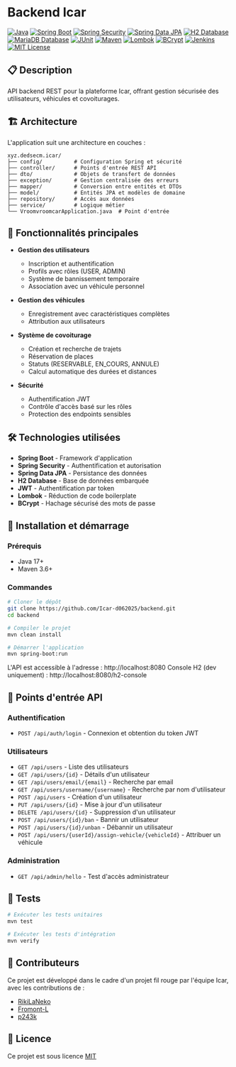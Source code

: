 # Backend Icar

[![Java](https://img.shields.io/badge/Java-21-007396?logo=java&logoColor=white)](https://www.java.com/)
[![Spring Boot](https://img.shields.io/badge/Spring_Boot-3.5-0DB33F?logo=spring-boot&logoColor=white)](https://spring.io/projects/spring-boot)
[![Spring Security](https://img.shields.io/badge/Spring_Security-JWT-6DB33F?logo=spring-security&logoColor=white)](https://spring.io/projects/spring-security)
[![Spring Data JPA](https://img.shields.io/badge/Spring_Data-JPA-6DB33F?logo=spring&logoColor=white)](https://spring.io/projects/spring-data-jpa)
[![H2 Database](https://img.shields.io/badge/H2-Database-0000FF?logo=h2-database&logoColor=white)](https://www.h2database.com/)
[![MariaDB Database](https://img.shields.io/badge/MariaDB-11.6.2-003545?logo=mariadb&logoColor=white)](https://mariadb.org/)
[![JUnit](https://img.shields.io/badge/JUnit-5.9.3-25A162?logo=junit5&logoColor=white)](https://junit.org/junit5/)
[![Maven](https://img.shields.io/badge/Maven-3.8.6-C71A36?logo=apache-maven&logoColor=white)](https://maven.apache.org/)
[![Lombok](https://img.shields.io/badge/Lombok-1.18.24-94F481?logo=lombok&logoColor=white)](https://projectlombok.org/)
[![BCrypt](https://img.shields.io/badge/BCrypt-4.0.0-FF9800?logo=java&logoColor=white)](https://www.mindrot.org/projects/jbcrypt/)
[![Jenkins](https://img.shields.io/badge/Jenkins-2.504.2-D24939?logo=jenkins&logoColor=white)](https://www.jenkins.io/)
[![MIT License](https://img.shields.io/badge/Licence-MIT-red.svg)](licence)

## 📋 Description

API backend REST pour la plateforme Icar, offrant gestion sécurisée des utilisateurs, véhicules et covoiturages.

## 🏗️ Architecture

L'application suit une architecture en couches :

```
xyz.dedsecm.icar/
├── config/          # Configuration Spring et sécurité
├── controller/      # Points d'entrée REST API
├── dto/             # Objets de transfert de données
├── exception/       # Gestion centralisée des erreurs
├── mapper/          # Conversion entre entités et DTOs
├── model/           # Entités JPA et modèles de domaine
├── repository/      # Accès aux données
├── service/         # Logique métier
└── VroomvroomcarApplication.java  # Point d'entrée
```

## 🔑 Fonctionnalités principales

- **Gestion des utilisateurs**
    - Inscription et authentification
    - Profils avec rôles (USER, ADMIN)
    - Système de bannissement temporaire
    - Association avec un véhicule personnel

- **Gestion des véhicules**
    - Enregistrement avec caractéristiques complètes
    - Attribution aux utilisateurs

- **Système de covoiturage**
    - Création et recherche de trajets
    - Réservation de places
    - Statuts (RESERVABLE, EN_COURS, ANNULE)
    - Calcul automatique des durées et distances

- **Sécurité**
    - Authentification JWT
    - Contrôle d'accès basé sur les rôles
    - Protection des endpoints sensibles

## 🛠️ Technologies utilisées

- **Spring Boot** - Framework d'application
- **Spring Security** - Authentification et autorisation
- **Spring Data JPA** - Persistance des données
- **H2 Database** - Base de données embarquée
- **JWT** - Authentification par token
- **Lombok** - Réduction de code boilerplate
- **BCrypt** - Hachage sécurisé des mots de passe

## 🚀 Installation et démarrage

### Prérequis
- Java 17+
- Maven 3.6+

### Commandes

```bash
# Cloner le dépôt
git clone https://github.com/Icar-d062025/backend.git
cd backend

# Compiler le projet
mvn clean install

# Démarrer l'application
mvn spring-boot:run
```

L'API est accessible à l'adresse : http://localhost:8080
Console H2 (dev uniquement) : http://localhost:8080/h2-console

## 📡 Points d'entrée API

### Authentification
- `POST /api/auth/login` - Connexion et obtention du token JWT

### Utilisateurs
- `GET /api/users` - Liste des utilisateurs
- `GET /api/users/{id}` - Détails d'un utilisateur
- `GET /api/users/email/{email}` - Recherche par email
- `GET /api/users/username/{username}` - Recherche par nom d'utilisateur
- `POST /api/users` - Création d'un utilisateur
- `PUT /api/users/{id}` - Mise à jour d'un utilisateur
- `DELETE /api/users/{id}` - Suppression d'un utilisateur
- `POST /api/users/{id}/ban` - Bannir un utilisateur
- `POST /api/users/{id}/unban` - Débannir un utilisateur
- `POST /api/users/{userId}/assign-vehicle/{vehicleId}` - Attribuer un véhicule

### Administration
- `GET /api/admin/hello` - Test d'accès administrateur

## 🧪 Tests

```bash
# Exécuter les tests unitaires
mvn test

# Exécuter les tests d'intégration
mvn verify
```

## 👥 Contributeurs

Ce projet est développé dans le cadre d'un projet fil rouge par l'équipe Icar, avec les contributions de :
- [RikiLaNeko](https://github.com/RikiLaNeko)
- [Fromont-L](https://github.com/Fromont-L)
- [p243k](https://github.com/p243k)

## 📄 Licence

Ce projet est sous licence [MIT](licence)

